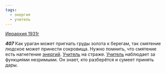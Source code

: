 ```yaml
---
tags:
  - энергия
  - учитель
---
```


[Иерархия 1931г](/agni/1931)

___407___
Как ураган может пригнать груды золота к берегам, так смятение людское может принести сокровища. Нужно помнить, что смятение есть нагнетение [энергий](/tag/#энергия). [Учитель](/tag/#учитель) на страже. [Учитель](/tag/#учитель) наблюдает за функциями незримыми. Он знает, кто разберётся и сумеет принять дары.   


